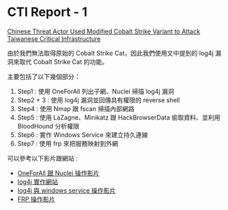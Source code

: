 # CTI Report - 1

[Chinese Threat Actor Used Modified Cobalt Strike Variant to Attack Taiwanese Critical Infrastructure](https://blog.eclecticiq.com/chinese-threat-actor-used-modified-cobalt-strike-variant-to-attack-taiwanese-critical-infrastructure) 

由於我們無法取得原始的 Cobalt Strike Cat，因此我們使用文中提到的 log4j 漏洞來取代 Cobalt Strike Cat 的功能。


主要包括了以下幾個部分：

1. Step1 : 使用 OneForAll 列出子網、Nuclei 掃描 log4j 漏洞
2. Step2 + 3 : 使用 log4j 漏洞並回傳具有權限的 reverse shell
3. Step4 : 使用 Nmap 跟 fscan 掃描內部網路
4. Step5 : 使用 LaZagne、Minikatz 跟 HackBrowserData 偷取資料、並利用 BloodHound 分析權限
5. Step6 : 實作 Windows Service 來建立持久連線
6. Step7 : 使用 frp 來把服務映射到外網

可以參考以下影片跟網站 :

- [OneForAll 跟 Nuclei 操作影片](https://www.youtube.com/watch?v=k0nTI4TkkQw)
- [log4j 實作網站](https://rulerchen.github.io/RulerChen-Website/docs/Security/log4j/)
- [log4j 與 windows service 操作影片](https://www.youtube.com/watch?v=kj2v_CQ8sSM)
- [FRP 操作影片](https://www.youtube.com/watch?v=UjRJ2_PlR1M)